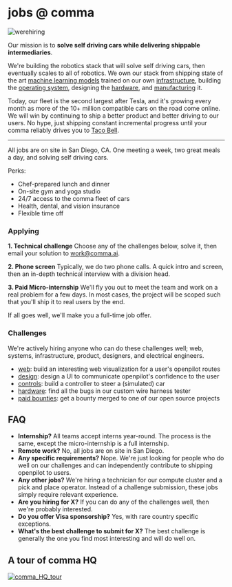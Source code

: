 # jobs @ comma

![werehiring](https://github.com/commaai/jobs/assets/8762862/0b4e6a12-da48-4f1b-8780-a2422c598444)

Our mission is to **solve self driving cars while delivering shippable intermediaries**.

We're building the robotics stack that will solve self driving cars, then eventually scales to all of robotics. We own our stack from shipping state of the art [machine learning models](https://www.youtube.com/watch?v=cAWScxZuc0g&pp=ygUQY29tbWEgY29uIGhhcmFsZA%3D%3D) trained on our own [infrastructure](https://www.youtube.com/watch?v=GJWsrPnfrgo), building the [operating system](https://github.com/commaai/openpilot), designing the [hardware](https://blog.comma.ai/comma3X/), and [manufacturing](https://www.youtube.com/watch?v=m-jdEgvLb-A) it.

Today, our fleet is the second largest after Tesla, and it's growing every month as more of the 10+ million compatible cars on the road come online. We will win by continuing to ship a better product and better driving to our users. No hype, just shipping constant incremental progress until your comma reliably drives you to [Taco Bell](https://blog.comma.ai/taco-bell/).

---

All jobs are on site in San Diego, CA. One meeting a week, two great meals a day, and solving self driving cars.

Perks:
* Chef-prepared lunch and dinner
* On-site gym and yoga studio
* 24/7 access to the comma fleet of cars
* Health, dental, and vision insurance
* Flexible time off

### Applying

**1. Technical challenge**
Choose any of the challenges below, solve it, then email your solution to work@comma.ai.

**2. Phone screen**
Typically, we do two phone calls. A quick intro and screen, then an in-depth technical interview with a division head.

**3. Paid Micro-internship**
We'll fly you out to meet the team and work on a real problem for a few days. In most cases, the project will be scoped such that you'll ship it to real users by the end.

If all goes well, we'll make you a full-time job offer.

### Challenges

We're actively hiring anyone who can do these challenges well; web, systems, infrastructure, product, designers, and electrical engineers.
* [web](web.md): build an interesting web visualization for a user's openpilot routes
* [design](design.md): design a UI to communicate openpilot's confidence to the user
* [controls](https://github.com/commaai/controls_challenge): build a controller to steer a (simulated) car
* [hardware](https://github.com/commaai/harness_tester_challenge): find all the bugs in our custom wire harness tester
* [paid bounties](https://github.com/orgs/commaai/projects/26): get a bounty merged to one of our open source projects

## FAQ

* **Internship?** All teams accept interns year-round. The process is the same, except the micro-internship is a full internship.
* **Remote work?** No, all jobs are on site in San Diego.
* **Any specific requirements?** Nope. We're just looking for people who do well on our challenges and can independently contribute to shipping openpilot to users.
* **Any other jobs?** We're hiring a technician for our compute cluster and a pick and place operator. Instead of a challenge submission, these jobs simply require relevant experience.
* **Are you hiring for X?** If you can do any of the challenges well, then we're probably interested.
* **Do you offer Visa sponsorship?** Yes, with rare country specific exceptions.
* **What's the best challenge to submit for X?** The best challenge is generally the one you find most interesting and will do well on.

## A tour of comma HQ

[![comma_HQ_tour](https://github.com/commaai/jobs/assets/8762862/07f2aa5b-f732-4812-b70c-e96b749f9332)](https://youtu.be/PFjssb7r_uU)
